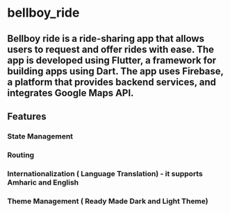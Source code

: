 # bellboy_ride

## Bellboy ride is a ride-sharing app that allows users to request and offer rides with ease. The app is developed using Flutter, a framework for building apps using Dart. The app uses Firebase, a platform that provides backend services, and integrates Google Maps API.

## Features


### State Management

### Routing

### Internationalization ( Language Translation) - it supports Amharic and English

### Theme Management ( Ready Made Dark and Light Theme)	
